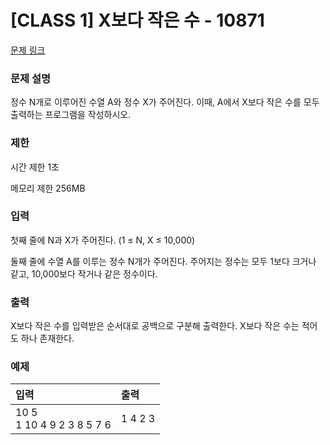 # [CLASS 1] X보다 작은 수 - 10871

[문제 링크](https://www.acmicpc.net/problem/10871)

<!-- [블로그 링크](https://heui-yong.github.io/백준/post-백준-3052/) -->

### 문제 설명

<p>정수 N개로 이루어진 수열 A와 정수 X가 주어진다. 이때, A에서 X보다 작은 수를 모두 출력하는 프로그램을 작성하시오.</p>

### 제한

 <p>시간 제한 1초</p>
 <p>메모리 제한 256MB</p>

### 입력 

 <p>첫째 줄에 N과 X가 주어진다. (1 ≤ N, X ≤ 10,000)

둘째 줄에 수열 A를 이루는 정수 N개가 주어진다. 주어지는 정수는 모두 1보다 크거나 같고, 10,000보다 작거나 같은 정수이다.</p>

### 출력 

 <p>X보다 작은 수를 입력받은 순서대로 공백으로 구분해 출력한다. X보다 작은 수는 적어도 하나 존재한다.</p>

### 예제 
| 입력          | 출력    |
|:-------------|:-------|
| 10 5<br>1 10 4 9 2 3 8 5 7 6 | 1 4 2 3 |